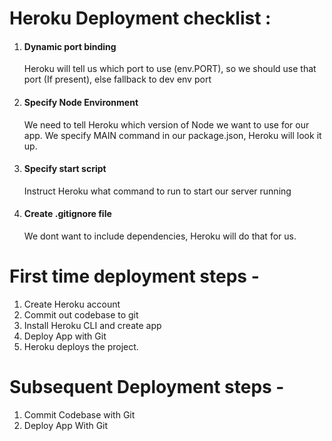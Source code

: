 # Heroku Deployment checklist : 

1. #### Dynamic port binding
    Heroku will tell us which port to use (env.PORT), so we should use that port (If present), else fallback to dev env port
1. #### Specify Node Environment
    We need to tell Heroku which version of Node we want to use for our app.
    We specify MAIN command in our package.json, Heroku will look it up.
1. #### Specify start script
    Instruct Heroku what command to run to start our server running
1. #### Create .gitignore file
    We dont want to include dependencies, Heroku will do that for us.


# First time deployment steps - 

1. Create Heroku account
1. Commit out codebase to git
1. Install Heroku CLI and create app
1. Deploy App with Git
1. Heroku deploys the project.

# Subsequent Deployment steps - 

1. Commit Codebase with Git
1. Deploy App With Git